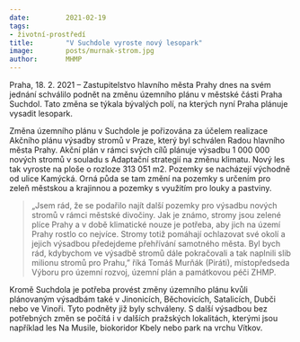 ```yaml
---
date:         2021-02-19
tags:         
- životní-prostředí
title:        "V Suchdole vyroste nový lesopark"
image: 	      posts/murnak-strom.jpg
author:       MHMP
---
```


Praha, 18. 2. 2021 – Zastupitelstvo hlavního města Prahy dnes na svém jednání schválilo podnět na změnu územního plánu v městské části Praha Suchdol. Tato změna se týkala bývalých polí, na kterých nyní Praha plánuje vysadit lesopark. 

Změna územního plánu v Suchdole je pořizována za účelem realizace Akčního plánu výsadby stromů v Praze, který byl schválen Radou hlavního města Prahy. Akční plán v rámci svých cílů plánuje výsadbu 1 000 000 nových stromů v souladu s Adaptační strategií na změnu klimatu. Nový les tak vyroste na ploše o rozloze 313 051 m2. Pozemky se nacházejí východně od ulice Kamýcká. Orná půda se tam změní na pozemky s určením pro zeleň městskou a krajinnou a pozemky s využitím pro louky a pastviny. 

> „Jsem rád, že se podařilo najít další pozemky pro výsadbu nových stromů v rámci městské divočiny. Jak je známo, stromy jsou zelené plíce Prahy a v době klimatické nouze je potřeba, aby jich na území Prahy rostlo co nejvíce. Stromy totiž pomáhají ochlazovat své okolí a jejich výsadbou předejdeme přehřívání samotného města. Byl bych rád, kdybychom ve výsadbě stromů dále pokračovali a tak naplnili slib milionu stromů pro Prahu,” říká Tomáš Murňák (Piráti), místopředseda Výboru pro územní rozvoj, územní plán a památkovou péči ZHMP. 

Kromě Suchdola je potřeba provést změny územního plánu kvůli plánovaným výsadbám také v Jinonicích, Běchovicích, Satalicích, Dubči nebo ve Vinoři. Tyto podněty již byly schváleny. S další výsadbou bez potřebných změn se počítá i v dalších pražských lokalitách, kterými jsou například les Na Musile, biokoridor Kbely nebo park na vrchu Vítkov. 

